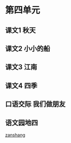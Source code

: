 # 第四单元

## 课文1 秋天

<Ebook grade="xxyw1a" :pages="54" :paged="55" ></Ebook>


## 课文2 小小的船

<Ebook grade="xxyw1a" :pages="56" :paged="57" ></Ebook>


## 课文3 江南

<Ebook grade="xxyw1a" :pages="58" :paged="59" ></Ebook>


## 课文4 四季

<Ebook grade="xxyw1a" :pages="60" :paged="61" ></Ebook>


## 口语交际 我们做朋友

<Ebook grade="xxyw1a" :pages="62" :paged="62" ></Ebook>


## 语文园地四

<Ebook grade="xxyw1a" :pages="63" :paged="66" ></Ebook>

[zanshang](../res/zanshang.md ':include')